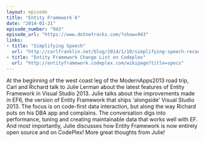 ```yaml
---
layout: episode
title: "Entity Framework 6"
date: "2014-01-21"
episode_number: "943"
episode_url: "https://www.dotnetrocks.com/?show=943"
links:
- title: "Simplifying Speech"
  url: "http://carlfranklin.net/blog/2014/1/10/simplifying-speech-recognition-with-net.html"
- title: "Entity Framework Change List on Codeplex"
  url: "http://entityframework.codeplex.com/wikipage?title=specs"
---
```


At the beginning of the west coast leg of the ModernApps2013 road trip, Carl and Richard talk to Julie Lerman about the latest features of Entity Framework in Visual Studio 2013. Julie talks about the improvements made in EF6, the version of Entity Framework that ships 'alongside' Visual Studio 2013. The focus is on code-first data interaction, but along the way Richard puts on his DBA app and complains. The conversation digs into performance, tuning and creating maintainable data that works well with EF. And most importantly, Julie discusses how Entity Framework is now entirely open source and on CodePlex! More great thoughts from Julie!

